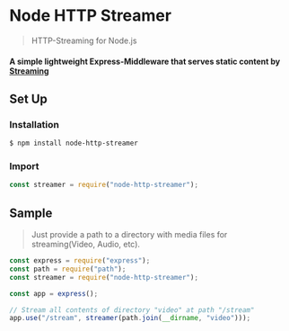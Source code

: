 # Node HTTP Streamer

> HTTP-Streaming for Node.js

#### A simple lightweight Express-Middleware that serves static content by [Streaming](https://en.wikipedia.org/wiki/HTTP_Live_Streaming)

## Set Up

### Installation

```sh
$ npm install node-http-streamer
```

### Import

```javascript
const streamer = require("node-http-streamer");
```

## Sample

> Just provide a path to a directory with media files for streaming(Video, Audio, etc).

```javascript
const express = require("express");
const path = require("path");
const streamer = require("node-http-streamer");

const app = express();

// Stream all contents of directory "video" at path "/stream"
app.use("/stream", streamer(path.join(__dirname, "video")));
```
